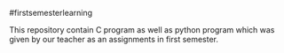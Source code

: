 #firstsemesterlearning

This repository contain C program as well as python program which was given by our teacher as an assignments in first semester.
